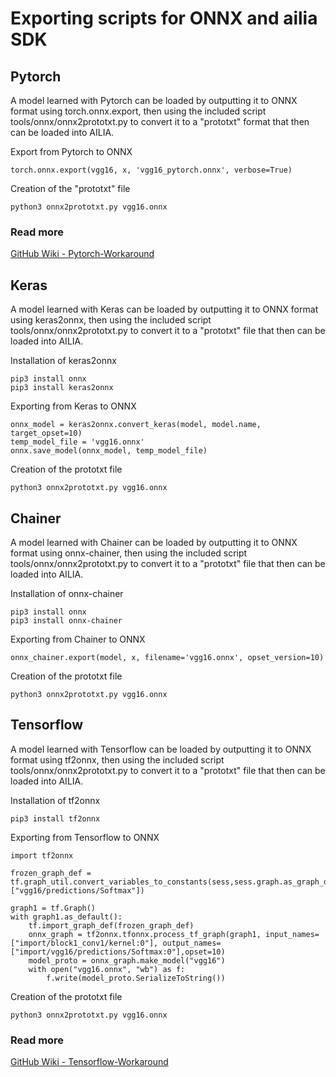 # Exporting scripts for ONNX and ailia SDK

## Pytorch
A model learned with Pytorch can be loaded by outputting it to ONNX format using torch.onnx.export, then using the included script tools/onnx/onnx2prototxt.py to convert it to a "prototxt" format that then can be loaded into AILIA.

Export from Pytorch to ONNX

    torch.onnx.export(vgg16, x, 'vgg16_pytorch.onnx', verbose=True)

Creation of the "prototxt" file

    python3 onnx2prototxt.py vgg16.onnx

### Read more

[GitHub Wiki - Pytorch-Workaround](https://github.com/axinc-ai/export-to-onnx/wiki/Pytorch-Workaround)


##	Keras
A model learned with Keras can be loaded by outputting it to ONNX format using keras2onnx, then using the included script tools/onnx/onnx2prototxt.py to convert it to a "prototxt" file that then can be loaded into AILIA.

Installation of keras2onnx

    pip3 install onnx
    pip3 install keras2onnx

Exporting from Keras to ONNX

    onnx_model = keras2onnx.convert_keras(model, model.name, target_opset=10)
    temp_model_file = 'vgg16.onnx'
    onnx.save_model(onnx_model, temp_model_file)

Creation of the prototxt file

    python3 onnx2prototxt.py vgg16.onnx

## Chainer
A model learned with Chainer can be loaded by outputting it to ONNX format using onnx-chainer, then using the included script tools/onnx/onnx2prototxt.py to convert it to a "prototxt" file that then can be loaded into AILIA.

Installation of onnx-chainer

    pip3 install onnx
    pip3 install onnx-chainer

Exporting from Chainer to ONNX

    onnx_chainer.export(model, x, filename='vgg16.onnx', opset_version=10)

Creation of the prototxt file

    python3 onnx2prototxt.py vgg16.onnx

##	Tensorflow
A model learned with Tensorflow can be loaded by outputting it to ONNX format using tf2onnx, then using the included script tools/onnx/onnx2prototxt.py to convert it to a "prototxt" file that then can be loaded into AILIA.

Installation of tf2onnx

    pip3 install tf2onnx

Exporting from Tensorflow to ONNX

    import tf2onnx

    frozen_graph_def = 
    tf.graph_util.convert_variables_to_constants(sess,sess.graph.as_graph_def(),["vgg16/predictions/Softmax"])

    graph1 = tf.Graph()
    with graph1.as_default():
        tf.import_graph_def(frozen_graph_def)
        onnx_graph = tf2onnx.tfonnx.process_tf_graph(graph1, input_names=["import/block1_conv1/kernel:0"], output_names=["import/vgg16/predictions/Softmax:0"],opset=10)
        model_proto = onnx_graph.make_model("vgg16")
        with open("vgg16.onnx", "wb") as f:
            f.write(model_proto.SerializeToString())

Creation of the prototxt file

    python3 onnx2prototxt.py vgg16.onnx

### Read more

[GitHub Wiki - Tensorflow-Workaround](https://github.com/axinc-ai/export-to-onnx/wiki/Tensorflow-Workaround)



